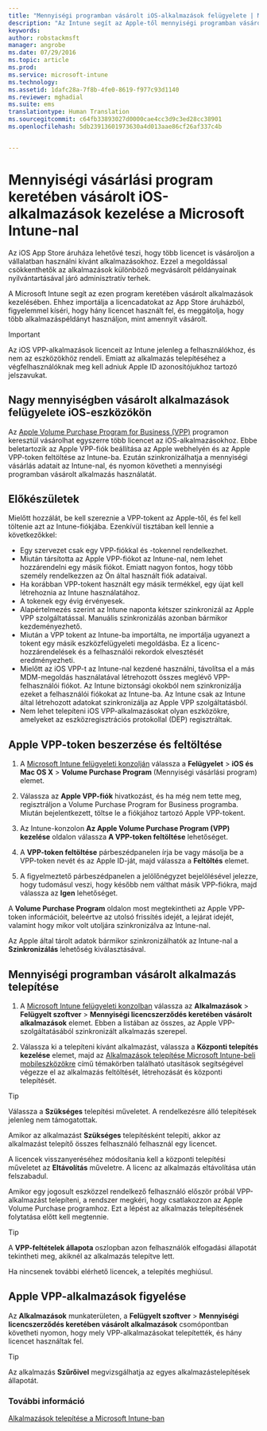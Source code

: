 ```yaml
---
title: "Mennyiségi programban vásárolt iOS-alkalmazások felügyelete | Microsoft Intune"
description: "Az Intune segít az Apple-től mennyiségi programban vásárolt alkalmazások kezelésében. Ehhez importálja a licencadatokat az App Store áruházból, figyelemmel kíséri, hogy hány licencet használt fel, és meggátolja, hogy több alkalmazáspéldányt használjon, mint amennyit vásárolt."
keywords: 
author: robstackmsft
manager: angrobe
ms.date: 07/29/2016
ms.topic: article
ms.prod: 
ms.service: microsoft-intune
ms.technology: 
ms.assetid: 1dafc28a-7f8b-4fe0-8619-f977c93d1140
ms.reviewer: mghadial
ms.suite: ems
translationtype: Human Translation
ms.sourcegitcommit: c64fb33893027d0000cae4cc3d9c3ed28cc38901
ms.openlocfilehash: 5db23913601973630a4d013aae86cf26af337c4b


---
```


# Mennyiségi vásárlási program keretében vásárolt iOS-alkalmazások kezelése a Microsoft Intune-nal
Az iOS App Store áruháza lehetővé teszi, hogy több licencet is vásároljon a vállalatban használni kívánt alkalmazásokhoz. Ezzel a megoldással csökkenthetők az alkalmazások különböző megvásárolt példányainak nyilvántartásával járó adminisztratív terhek.

A Microsoft Intune segít az ezen program keretében vásárolt alkalmazások kezelésében. Ehhez importálja a licencadatokat az App Store áruházból, figyelemmel kíséri, hogy hány licencet használt fel, és meggátolja, hogy több alkalmazáspéldányt használjon, mint amennyit vásárolt.

> [!Important]
> Az iOS VPP-alkalmazások licenceit az Intune jelenleg a felhasználókhoz, és nem az eszközökhöz rendeli. Emiatt az alkalmazás telepítéséhez a végfelhasználóknak meg kell adniuk Apple ID azonosítójukhoz tartozó jelszavukat.

## Nagy mennyiségben vásárolt alkalmazások felügyelete iOS-eszközökön
Az [Apple Volume Purchase Program for Business (VPP)](http://www.apple.com/business/vpp/) programon keresztül vásárolhat egyszerre több licencet az iOS-alkalmazásokhoz. Ebbe beletartozik az Apple VPP-fiók beállítása az Apple webhelyén és az Apple VPP-token feltöltése az Intune-ba.  Ezután szinkronizálhatja a mennyiségi vásárlás adatait az Intune-nal, és nyomon követheti a mennyiségi programban vásárolt alkalmazás használatát.

## Előkészületek
Mielőtt hozzálát, be kell szereznie a VPP-tokent az Apple-től, és fel kell töltenie azt az Intune-fiókjába. Ezenkívül tisztában kell lennie a következőkkel:

* Egy szervezet csak egy VPP-fiókkal és -tokennel rendelkezhet.
* Miután társította az Apple VPP-fiókot az Intune-nal, nem lehet hozzárendelni egy másik fiókot. Emiatt nagyon fontos, hogy több személy rendelkezzen az Ön által használt fiók adataival.
* Ha korábban VPP-tokent használt egy másik termékkel, egy újat kell létrehoznia az Intune használatához.
* A tokenek egy évig érvényesek.
* Alapértelmezés szerint az Intune naponta kétszer szinkronizál az Apple VPP szolgáltatással. Manuális szinkronizálás azonban bármikor kezdeményezhető.
* Miután a VPP tokent az Intune-ba importálta, ne importálja ugyanezt a tokent egy másik eszközfelügyeleti megoldásba. Ez a licenc-hozzárendelések és a felhasználói rekordok elvesztését eredményezheti.
* Mielőtt az iOS VPP-t az Intune-nal kezdené használni, távolítsa el a más MDM-megoldás használatával létrehozott összes meglévő VPP-felhasználói fiókot. Az Intune biztonsági okokból nem szinkronizálja ezeket a felhasználói fiókokat az Intune-ba. Az Intune csak az Intune által létrehozott adatokat szinkronizálja az Apple VPP szolgáltatásból. 
* Nem lehet telepíteni iOS VPP-alkalmazásokat olyan eszközökre, amelyeket az eszközregisztrációs protokollal (DEP) regisztráltak.

## Apple VPP-token beszerzése és feltöltése

1.  A [Microsoft Intune felügyeleti konzolján](https://manage.microsoft.com) válassza a **Felügyelet** &gt; **iOS és Mac OS X** &gt; **Volume Purchase Program** (Mennyiségi vásárlási program) elemet.

2.  Válassza az **Apple VPP-fiók** hivatkozást, és ha még nem tette meg, regisztráljon a Volume Purchase Program for Business programba. Miután bejelentkezett, töltse le a fiókjához tartozó Apple VPP-tokent.

3.  Az Intune-konzolon **Az Apple Volume Purchase Program (VPP) kezelése** oldalon válassza **A VPP-token feltöltése** lehetőséget.

4.  A **VPP-token feltöltése** párbeszédpanelen írja be vagy másolja be a VPP-token nevét és az Apple ID-ját, majd válassza a **Feltöltés** elemet.

5.  A figyelmeztető párbeszédpanelen a jelölőnégyzet bejelölésével jelezze, hogy tudomásul veszi, hogy később nem válthat másik VPP-fiókra, majd válassza az **Igen** lehetőséget.

A **Volume Purchase Program** oldalon most megtekintheti az Apple VPP-token információit, beleértve az utolsó frissítés idejét, a lejárat idejét, valamint hogy mikor volt utoljára szinkronizálva az Intune-nal.

Az Apple által tárolt adatok bármikor szinkronizálhatók az Intune-nal a **Szinkronizálás** lehetőség kiválasztásával.

## Mennyiségi programban vásárolt alkalmazás telepítése

1.  A [Microsoft Intune felügyeleti konzolban](https://manage.microsoft.com) válassza az **Alkalmazások** &gt; **Felügyelt szoftver** &gt; **Mennyiségi licencszerződés keretében vásárolt alkalmazások** elemet. Ebben a listában az összes, az Apple VPP-szolgáltatásából szinkronizált alkalmazás szerepel.

2.  Válassza ki a telepíteni kívánt alkalmazást, válassza a **Központi telepítés kezelése** elemet, majd az [Alkalmazások telepítése Microsoft Intune-beli mobileszközökre](deploy-apps-in-microsoft-intune.md) című témakörben található utasítások segítségével végezze el az alkalmazás feltöltését, létrehozását és központi telepítését.

> [!TIP]
> Válassza a **Szükséges** telepítési műveletet. A rendelkezésre álló telepítések jelenleg nem támogatottak.

Amikor az alkalmazást **Szükséges** telepítésként telepíti, akkor az alkalmazást telepítő összes felhasználó felhasznál egy licencet.

A licencek visszanyeréséhez módosítania kell a központi telepítési műveletet az **Eltávolítás** műveletre. A licenc az alkalmazás eltávolítása után felszabadul.

Amikor egy jogosult eszközzel rendelkező felhasználó először próbál VPP-alkalmazást telepíteni, a rendszer megkéri, hogy csatlakozzon az Apple Volume Purchase programhoz. Ezt a lépést az alkalmazás telepítésének folytatása előtt kell megtennie.

> [!TIP]
> A **VPP-feltételek állapota** oszlopban azon felhasználók elfogadási állapotát tekintheti meg, akiknél az alkalmazás telepítve lett.

Ha nincsenek további elérhető licencek, a telepítés meghiúsul.

## Apple VPP-alkalmazások figyelése
Az **Alkalmazások** munkaterületen, a **Felügyelt szoftver** &gt; **Mennyiségi licencszerződés keretében vásárolt alkalmazások** csomópontban követheti nyomon, hogy mely VPP-alkalmazásokat telepítették, és hány licencet használtak fel.

> [!TIP]
> Az alkalmazás **Szűrőivel** megvizsgálhatja az egyes alkalmazástelepítések állapotát.

### További információ
[Alkalmazások telepítése a Microsoft Intune-ban](deploy-apps-in-microsoft-intune.md)




<!--HONumber=Jul16_HO5-->


